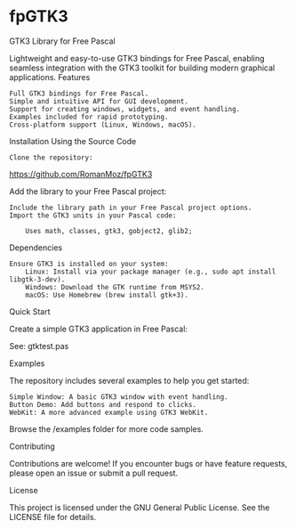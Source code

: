 # fpGTK3
GTK3 Library for Free Pascal

Lightweight and easy-to-use GTK3 bindings for Free Pascal, enabling seamless integration with the GTK3 toolkit for building modern graphical applications.
Features

    Full GTK3 bindings for Free Pascal.
    Simple and intuitive API for GUI development.
    Support for creating windows, widgets, and event handling.
    Examples included for rapid prototyping.
    Cross-platform support (Linux, Windows, macOS).

Installation
Using the Source Code

    Clone the repository:

https://github.com/RomanMoz/fpGTK3

Add the library to your Free Pascal project:

    Include the library path in your Free Pascal project options.
    Import the GTK3 units in your Pascal code:

        Uses math, classes, gtk3, gobject2, glib2;

Dependencies

    Ensure GTK3 is installed on your system:
        Linux: Install via your package manager (e.g., sudo apt install libgtk-3-dev).
        Windows: Download the GTK runtime from MSYS2.
        macOS: Use Homebrew (brew install gtk+3).

Quick Start

Create a simple GTK3 application in Free Pascal:

See: gtktest.pas

Examples

The repository includes several examples to help you get started:

    Simple Window: A basic GTK3 window with event handling.
    Button Demo: Add buttons and respond to clicks.
    WebKit: A more advanced example using GTK3 WebKit.

Browse the /examples folder for more code samples.

Contributing

Contributions are welcome! If you encounter bugs or have feature requests, please open an issue or submit a pull request.

License

This project is licensed under the GNU General Public License. See the LICENSE file for details.





